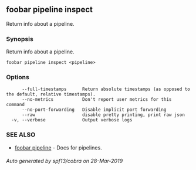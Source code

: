 ## foobar pipeline inspect

Return info about a pipeline.

### Synopsis


Return info about a pipeline.

```
foobar pipeline inspect <pipeline>
```

### Options

```
      --full-timestamps      Return absolute timestamps (as opposed to the default, relative timestamps).
      --no-metrics           Don't report user metrics for this command
      --no-port-forwarding   Disable implicit port forwarding
      --raw                  disable pretty printing, print raw json
  -v, --verbose              Output verbose logs
```

### SEE ALSO
* [foobar pipeline](foobar_pipeline.md)	 - Docs for pipelines.

###### Auto generated by spf13/cobra on 28-Mar-2019
